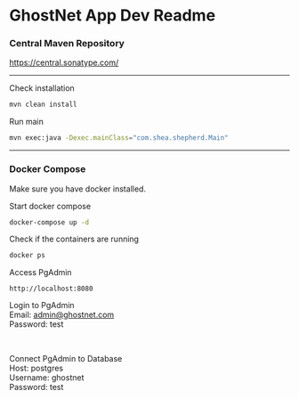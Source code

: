 # GhostNet App Dev Readme

### Central Maven Repository
https://central.sonatype.com/

---

Check installation
```bash
mvn clean install
```

Run main
```bash
mvn exec:java -Dexec.mainClass="com.shea.shepherd.Main"
```

---

### Docker Compose
Make sure you have docker installed.

Start docker compose
```bash
docker-compose up -d
```

Check if the containers are running
```bash
docker ps
```

Access PgAdmin
```
http://localhost:8080
```
Login to PgAdmin <br>
Email: admin@ghostnet.com <br>
Password: test <br>

<br>

Connect PgAdmin to Database <br>
Host: postgres <br>
Username: ghostnet <br>
Password: test <br>






